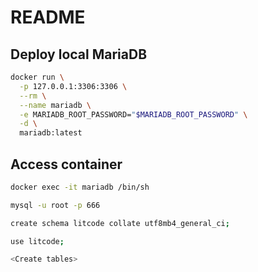 # README

## Deploy local MariaDB
```bash
docker run \
  -p 127.0.0.1:3306:3306 \
  --rm \
  --name mariadb \
  -e MARIADB_ROOT_PASSWORD="$MARIADB_ROOT_PASSWORD" \
  -d \
  mariadb:latest
```

## Access container
```bash
docker exec -it mariadb /bin/sh

mysql -u root -p 666

create schema litcode collate utf8mb4_general_ci;

use litcode;

<Create tables>
```